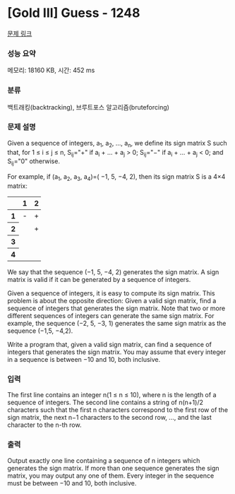 # [Gold III] Guess - 1248 

[문제 링크](https://www.acmicpc.net/problem/1248) 

### 성능 요약

메모리: 18160 KB, 시간: 452 ms

### 분류

백트래킹(backtracking), 브루트포스 알고리즘(bruteforcing)

### 문제 설명

<p>Given a sequence of integers, a<sub>1</sub>, a<sub>2</sub>, …, a<sub>n</sub>, we define its sign matrix S such that, for 1 ≤ i ≤ j ≤ n, S<sub>ij</sub>="+" if a<sub>i</sub> + … + a<sub>j</sub> > 0; S<sub>ij</sub>="−" if a<sub>i</sub> + … + a<sub>j</sub> < 0; and S<sub>ij</sub>="0" otherwise. </p>

<p>For example, if (a<sub>1</sub>, a<sub>2</sub>, a<sub>3</sub>, a<sub>4</sub>)=( −1, 5, −4, 2), then its sign matrix S is a 4×4 matrix: </p>

<table class="table table-bordered" style="width:15%">
	<thead>
		<tr>
			<th style="width:3%"> </th>
			<th style="width:3%">1</th>
			<th style="width:3%">2</th>
			<th style="width:3%">3</th>
			<th style="width:3%">4</th>
		</tr>
	</thead>
	<tbody>
		<tr>
			<th>1</th>
			<td>-</td>
			<td>+</td>
			<td>0</td>
			<td>+</td>
		</tr>
		<tr>
			<th>2</th>
			<td> </td>
			<td>+</td>
			<td>+</td>
			<td>+</td>
		</tr>
		<tr>
			<th>3</th>
			<td> </td>
			<td> </td>
			<td>-</td>
			<td>-</td>
		</tr>
		<tr>
			<th>4</th>
			<td> </td>
			<td> </td>
			<td> </td>
			<td>+</td>
		</tr>
	</tbody>
</table>

<p>We say that the sequence (−1, 5, −4, 2) generates the sign matrix. A sign matrix is valid if it can be generated by a sequence of integers. </p>

<p>Given a sequence of integers, it is easy to compute its sign matrix. This problem is about the opposite direction: Given a valid sign matrix, find a sequence of integers that generates the sign matrix. Note that two or more different sequences of integers can generate the same sign matrix. For example, the sequence (−2, 5, −3, 1) generates the same sign matrix as the sequence (−1,5, −4,2). </p>

<p>Write a program that, given a valid sign matrix, can find a sequence of integers that generates the sign matrix. You may assume that every integer in a sequence is between −10 and 10, both inclusive. </p>

### 입력 

 <p>The first line contains an integer n(1 ≤ n ≤ 10), where n is the length of a sequence of integers. The second line contains a string of n(n+1)/2 characters such that the first n characters correspond to the first row of the sign matrix, the next n−1 characters  to the second row, ..., and the last character to the n-th row. </p>

### 출력 

 <p>Output exactly one line containing a sequence of n integers which generates the sign matrix. If more than one sequence generates the sign matrix, you may output any one of them. Every integer in the sequence must be between −10 and 10, both inclusive.</p>


